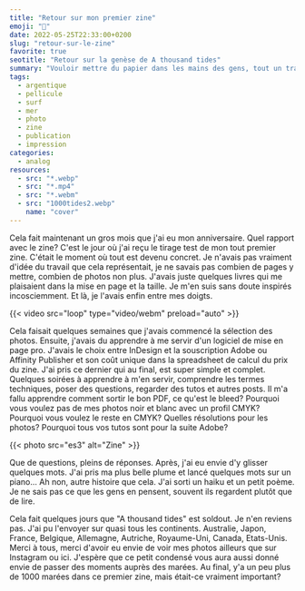 ```yaml
---
title: "Retour sur mon premier zine"
emoji: "📕"
date: 2022-05-25T22:33:00+0200
slug: "retour-sur-le-zine"
favorite: true
seotitle: "Retour sur la genèse de A thousand tides"
summary: "Vouloir mettre du papier dans les mains des gens, tout un travail. Petit retour sur la conception de mon premier zine" 
tags:
  - argentique
  - pellicule
  - surf
  - mer
  - photo
  - zine
  - publication
  - impression
categories:
  - analog
resources:
  - src: "*.webp"
  - src: "*.mp4"
  - src: "*.webm"
  - src: "1000tides2.webp"
    name: "cover"
---
```


Cela fait maintenant un gros mois que j'ai eu mon anniversaire. Quel rapport avec le zine? C'est le jour où j'ai reçu le tirage test de mon tout premier zine. C'était le moment où tout est devenu concret. Je n'avais pas vraiment d'idée du travail que cela représentait, je ne savais pas combien de pages y mettre, combien de photos non plus. J'avais juste quelques livres qui me plaisaient dans la mise en page et la taille. Je m'en suis sans doute inspirés incosciemment. Et là, je l'avais enfin entre mes doigts.

{{< video src="loop" type="video/webm" preload="auto" >}}

Cela faisait quelques semaines que j'avais commencé la sélection des photos. Ensuite, j'avais du apprendre à me servir d'un logiciel de mise en page pro. J'avais le choix entre InDesign et la souscription Adobe ou Affinity Publisher et son coût unique dans la spreadsheet de calcul du prix du zine. J'ai pris ce dernier qui au final, est super simple et complet. Quelques soirées à apprendre à m'en servir, comprendre les termes techniques, poser des questions, regarder des tutos et autres posts. Il m'a fallu apprendre comment sortir le bon PDF, ce qu'est le bleed? Pourquoi vous voulez pas de mes photos noir et blanc avec un profil CMYK? Pourquoi vous voulez le reste en CMYK? Quelles résolutions pour les photos? Pourquoi tous vos tutos sont pour la suite Adobe? 

{{< photo src="es3" alt="Zine" >}}

Que de questions, pleins de réponses. Après, j'ai eu envie d'y glisser quelques mots. J'ai pris ma plus belle plume et lancé quelques mots sur un piano... Ah non, autre histoire que cela. J'ai sorti un haiku et un petit poème. Je ne sais pas ce que les gens en pensent, souvent ils regardent plutôt que de lire. 

Cela fait quelques jours que "A thousand tides" est soldout. Je n'en reviens pas. J'ai pu l'envoyer sur quasi tous les continents. Australie, Japon, France, Belgique, Allemagne, Autriche, Royaume-Uni, Canada, Etats-Unis. Merci à tous, merci d'avoir eu envie de voir mes photos ailleurs que sur Instagram ou ici. J'espère que ce petit condensé vous aura aussi donné envie de passer des moments auprès des marées. Au final, y'a un peu plus de 1000 marées dans ce premier zine, mais était-ce vraiment important?
